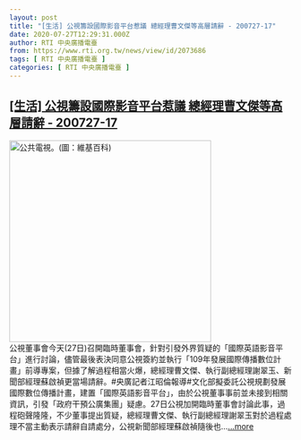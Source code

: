 ```yaml
---
layout: post
title: "[生活] 公視籌設國際影音平台惹議 總經理曹文傑等高層請辭 - 200727-17"
date: 2020-07-27T12:29:31.000Z
author: RTI 中央廣播電臺
from: https://www.rti.org.tw/news/view/id/2073686
tags: [ RTI 中央廣播電臺 ]
categories: [ RTI 中央廣播電臺 ]
---
```

<!--1595852971000-->
[[生活] 公視籌設國際影音平台惹議 總經理曹文傑等高層請辭 - 200727-17](https://www.rti.org.tw/news/view/id/2073686)
------

<div>
<img src="https://static.rti.org.tw/assets/thumbnails/2020/07/27/fc21779461048d66e4763b87f522370e.jpg" width="360" alt="公共電視。(圖：維基百科)" title="公共電視。(圖：維基百科)"><br>公視董事會今天(27日)召開臨時董事會，針對引發外界質疑的「國際英語影音平台」進行討論，儘管最後表決同意公視簽約並執行「109年發展國際傳播數位計畫」前導專案，但據了解過程相當火爆，總經理曹文傑、執行副總經理謝翠玉、新聞部經理蘇啟禎更當場請辭。#央廣記者江昭倫報導#文化部擬委託公視規劃發展國際數位傳播計畫，建置「國際英語影音平台」，由於公視董事事前並未接到相關資訊，引發「政府干預公廣集團」疑慮。27日公視加開臨時董事會討論此事，過程砲聲隆隆，不少董事提出質疑，總經理曹文傑、執行副總經理謝翠玉對於過程處理不當主動表示請辭自請處分，公視新聞部經理蘇啟禎隨後也...<a target="_blank" href="https://www.rti.org.tw/news/view/id/2073686">...more</a>
</div>
